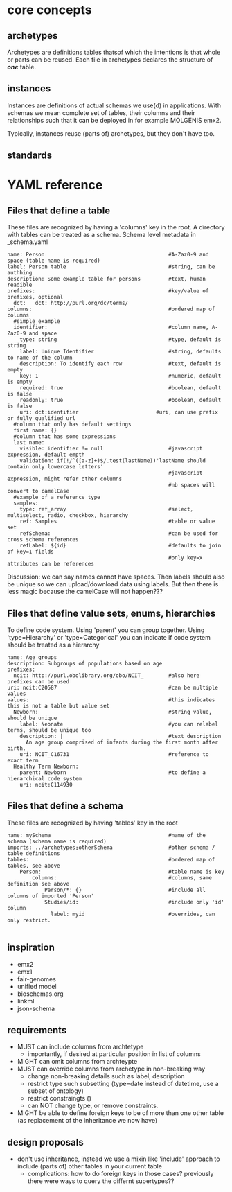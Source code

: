 # core concepts

## archetypes

Archetypes are definitions tables thatsof which the intentions is that whole or parts can be reused. Each file in archetypes declares the structure of
***one*** table.

## instances

Instances are definitions of actual schemas we use(d) in applications. With schemas we mean complete set of tables, their columns and their relationships such
that it can be deployed in for example MOLGENIS emx2.

Typically, instances reuse (parts of) archetypes, but they don't have too.

## standards

# YAML reference

## Files that define a table

These files are recognized by having a 'columns' key in the root. A directory with tables can be treated as a schema. Schema level metadata in _schema.yaml

```
name: Person                                        #A-Zaz0-9 and space (table name is required)
label: Person table                                 #string, can be authhing
description: Some example table for persons         #text, human readible
prefixes:                                           #key/value of prefixes, optional
  dct:   dct: http://purl.org/dc/terms/                  
columns:                                            #ordered map of columns
  #simple example
  identifier:                                       #column name, A-Zaz0-9 and space
    type: string                                    #type, default is string
    label: Unique Identifier                        #string, defaults to name of the column
    description: To identify each row               #text, default is empty
    key: 1                                          #numeric, default is empty
    required: true                                  #boolean, default is false
    readonly: true                                  #boolean, default is false
    uri: dct:identifier                         #uri, can use prefix or fully qualified url
  #column that only has default settings
  first name: {} 
  #column that has some expressions                                  
  last name:                                        
    visible: identifier != null                     #javascript expression, default empth
    validation: if(!/^([a-z]+)$/.test(lastName))'lastName should contain only lowercase letters'                            
                                                    #javascript expression, might refer other columns
                                                    #nb spaces will convert to camelCase
  #example of a reference type
  samples:                                          
    type: ref_array                                 #select, multiselect, radio, checkbox, hierarchy                    
    ref: Samples                                    #table or value set
    refSchema:                                      #can be used for cross schema references
    refLabel: ${id}                                 #defaults to join of key=1 fields
                                                    #only key=x attributes can be references
```

Discussion: we can say names cannot have spaces. Then labels should also be unique so we can upload/download data using labels. But then there is less magic
because the camelCase will not happen???

## Files that define value sets, enums, hierarchies

To define code system. Using 'parent' you can group together. Using 'type=Hierarchy' or 'type=Categorical' you can indicate if code system should be treated as
a hierarchy

```
name: Age groups
description: Subgroups of populations based on age
prefixes:
  ncit: http://purl.obolibrary.org/obo/NCIT_        #also here prefixes can be used
uri: ncit:C20587                                    #can be multiple values
values:                                             #this indicates this is not a table but value set
  Newborn:                                          #string value, should be unique
    label: Neonate                                  #you can relabel terms, should be unique too
    description: |                                  #text description
      An age group comprised of infants during the first month after birth. 
    uri: NCIT_C16731                                #reference to exact term
  Healthy Term Newborn:
    parent: Newborn                                 #to define a hierarchical code system
    uri: ncit:C114930
```

## Files that define a schema

These files are recognized by having 'tables' key in the root

```
name: mySchema                                      #name of the schema (schema name is required)
imports: ../archetypes;otherSchema                  #other schema / table definitions
tables:                                             #ordered map of tables, see above
    Person:                                         #table name is key
        columns:                                    #columns, same definition see above
            Person/*: {}                            #include all columns of imported 'Person'
            Studies/id:                             #include only 'id' column
              label: myid                           #overrides, can only restrict.
              

```

## inspiration

* emx2
* emx1
* fair-genomes
* unified model
* bioschemas.org
* linkml
* json-schema

## requirements

* MUST can include columns from archtetype
    * importantly, if desired at particular position in list of columns
* MIGHT can omit columns from archteypte
* MUST can override columns from archetype in non-breaking way
    * change non-breaking details such as label, description
    * restrict type such subsetting (type=date instead of datetime, use a subset of ontology)
    * restrict constraingts ()
    * can NOT change type, or remove constraints.
* MIGHT be able to define foreign keys to be of more than one other table
  (as replacement of the inheritance we now have)

## design proposals

* don't use inheritance, instead we use a mixin like 'include' approach to include (parts of) other tables in your current table
    * complications: how to do foreign keys in those cases? previously there were ways to query the differnt supertypes??